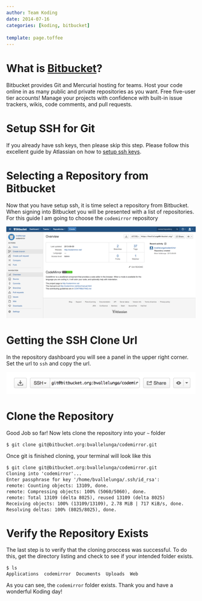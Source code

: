 ```yaml
---
author: Team Koding
date: 2014-07-16
categories: [koding, bitbucket]

template: page.toffee
---
```


# What is [Bitbucket](https://bitbucket.org/)?

Bitbucket provides Git and Mercurial hosting for teams.
Host your code online in as many public and private repositories as you want. Free five-user tier accounts!
Manage your projects with confidence with built-in issue trackers, wikis, code comments, and pull requests.

# Setup SSH for Git

If you already have ssh keys, then please skip this step.
Please follow this excellent guide by Atlassian on how to [setup
ssh keys](https://confluence.atlassian.com/display/BITBUCKET/Set+up+SSH+for+Git). 


# Selecting a Repository from Bitbucket

Now that you have setup ssh, it is time select a repository from Bitbucket.
When signing into Bitbucket you will be presented with a list of repositories.
For this guide I am going to choose the `codemirror` repository

![codemirror](codemirror.png)


# Getting the SSH Clone Url

In the repository dashboard you will see a panel in the upper right corner.
Set the url to `ssh` and copy the url.

![ssh-url](ssh.png)


# Clone the Repository

Good Job so far! Now lets clone the repository into your `~` folder

```
$ git clone git@bitbucket.org:bvallelunga/codemirror.git
```

Once git is finished cloning, your terminal will look like this

```
$ git clone git@bitbucket.org:bvallelunga/codemirror.git
Cloning into 'codemirror'...
Enter passphrase for key '/home/bvallelunga/.ssh/id_rsa': 
remote: Counting objects: 13109, done.                                                                                                                                                                       
remote: Compressing objects: 100% (5060/5060), done.                                                                                                                                                         
remote: Total 13109 (delta 8025), reused 13109 (delta 8025)                                                                                                                                                  
Receiving objects: 100% (13109/13109), 2.78 MiB | 717 KiB/s, done.
Resolving deltas: 100% (8025/8025), done.
```

# Verify the Repository Exists

The last step is to verify that the cloning proccess was successful.
To do this, get the directory listing and check to see if your intended folder exists.

```
$ ls
Applications  codemirror  Documents  Uploads  Web
```

As you can see, the `codemirror` folder exists. Thank you and have a wonderful Koding day!
